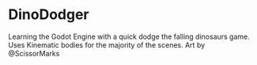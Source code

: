 # DinoDodger
Learning the Godot Engine with a quick dodge the falling dinosaurs game. Uses Kinematic bodies for the majority of the scenes. Art by @ScissorMarks
